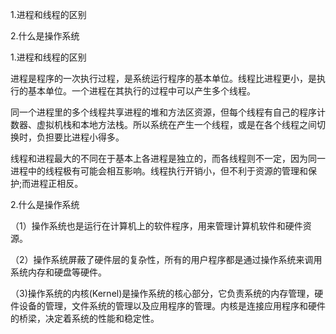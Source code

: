 1.进程和线程的区别

2.什么是操作系统

1.进程和线程的区别

进程是程序的一次执行过程，是系统运行程序的基本单位。线程比进程更小，是执行的基本单位。一个进程在其执行的过程中可以产生多个线程。

同一个进程里的多个线程共享进程的堆和方法区资源，但每个线程有自己的程序计数器、虚拟机栈和本地方法栈。所以系统在产生一个线程，或是在各个线程之间切换时，负担要比进程小得多。

线程和进程最大的不同在于基本上各进程是独立的，而各线程则不一定，因为同一进程中的线程极有可能会相互影响。线程执行开销小，但不利于资源的管理和保护;而进程正相反。

2.什么是操作系统

（1）操作系统也是运行在计算机上的软件程序，用来管理计算机软件和硬件资源。

（2）操作系统屏蔽了硬件层的复杂性，所有的用户程序都是通过操作系统来调用系统内存和硬盘等硬件。

（3)操作系统的内核(Kernel)是操作系统的核心部分，它负责系统的内存管理，硬件设备的管理，文件系统的管理以及应用程序的管理。内核是连接应用程序和硬件的桥梁，决定着系统的性能和稳定性。
